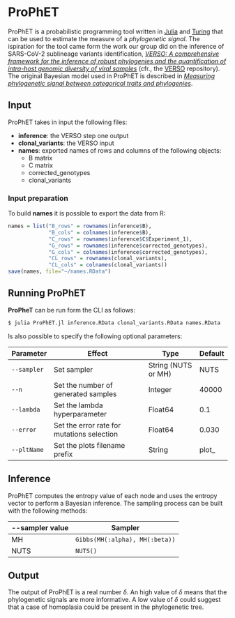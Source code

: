 # ProPhET

ProPhET is a probabilistic programming tool written in [Julia](https://julialang.org) and [Turing](https://turing.ml) that can be used to estimate the measure of
a *phylogenetic signal*.  The ispiration for the tool came form the work our group did on the inference of SARS-CoV-2 sublineage variants identification, [*VERSO: A comprehensive framework for the inference of robust phylogenies and the quantification of intra-host genomic diversity of viral samples*](https://doi.org/10.1016/j.patter.2021.100212) (cfr., the [VERSO](https://github.com/BIMIB-DISCo/VERSO) repository). 
The original Bayesian model used in ProPhET is described in [*Measuring phylogenetic signal between categorical traits and phylogenies*](https://doi.org/10.1093/bioinformatics/bty800).


## Input

ProPhET takes in input the following files:
- **inference**: the VERSO step one output
- **clonal_variants**: the VERSO input
- **names**: exported names of rows and columns of the following objects:
    - B matrix
    - C matrix
    - corrected_genotypes
    - clonal_variants


### Input preparation

To build **names** it is possible to export the data from R:
```R
names = list("B_rows" = rownames(inference$B),
             "B_cols" = colnames(inference$B),
             "C_rows" = rownames(inference$C$Experiment_1),
             "G_rows" = rownames(inference$corrected_genotypes),
             "G_cols" = colnames(inference$corrected_genotypes),
             "CL_rows" = rownames(clonal_variants),
             "CL_cols" = colnames(clonal_variants))
save(names, file="~/names.RData")
```

## Running ProPhET

**ProPheT** can be run form the CLI as follows:

```bash
$ julia ProPhET.jl inference.RData clonal_variants.RData names.RData
```
Is also possible to specify the following optional parameters:

| Parameter | Effect                                     | Type                | Default |
|-----------|--------------------------------------------|---------------------|---------|
| `--sampler` | Set sampler                                | String (NUTS or MH) |    NUTS |
| `--n`       | Set the number of generated samples        | Integer             |   40000 |
| `--lambda`  | Set the lambda hyperparameter              | Float64             |     0.1 |
| `--error`   | Set the error rate for mutations selection | Float64             |   0.030 |
| `--pltName` | Set the plots filename prefix              | String              |   plot_ |

## Inference

ProPhET computes the entropy value of each node and uses the entropy vector to
perform a Bayesian inference. The sampling process can be built with the
following methods:

| --sampler value | Sampler                            |
|-----------------|------------------------------------|
| MH              | ```Gibbs(MH(:alpha), MH(:beta))``` |
| NUTS            | ```NUTS()```                       |

## Output

The output of ProPhET is a real number $\delta$. An high value of $\delta$ means
that the phylogenetic signals are more informative. A low value of $\delta$ 
could suggest that a case of homoplasia could be present in the phylogenetic 
tree.

